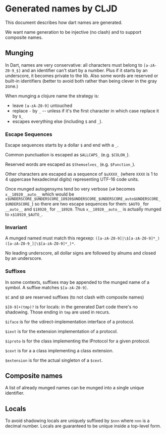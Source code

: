 # Generated names by CLJD

This document describes how dart names are generated.

We want name generation to be injective (no clash) and to support composite names.

## Munging
In Dart, names are very conservative: all characters must belong to `[a-zA-Z0-9_$]` and an identifier can't start by a number.
Plus if it starts by an underscore, it becomes private to the lib. Also some words are reserved or built-in identifiers (better to avoid both rather than being clever in the gray zone.)

When munging a clojure name the strategy is:
 * leave `[a-zA-Z0-9]` untouched
 * replace `-` by `_` -- unless if it's the first character in which case replace it by `$_`
 * escapes everything else (including `$` and `_`).

### Escape Sequences
Escape sequences starts by a dollar `$` and end with a `_`.

Common punctuation is escaped as `$ALLCAPS_` (e.g. `$COLON_`).

Reserved words are escaped as `$themselves_` (e.g. `$Function_`).

Other characters are escaped as a sequence of `$uXXXX_` (where `XXXX` is 1 to 4 uppercase hexadecimal digits) representing UTF-16 code units.

Once munged autogensyms tend bo very verbose (`x#` becomes `x__18920__auto__` which would be `x$UNDERSCORE_$UNDERSCORE_18920$UNDERSCORE_$UNDERSCORE_auto$UNDERSCORE_$UNDERSCORE_`) so there are two escape sequences for them: `$AUTO_` for `__auto__` and `$18920_` for `__18920`. Thus `x__18920__auto__` is actually munged to `x$18920_$AUTO_`.

### Invariant
A munged named must match this regexep: `([a-zA-Z0-9]|\$[a-zA-Z0-9]*_)([a-zA-Z0-9_]|\$[a-zA-Z0-9]*_)*`.

No leading underscore, all dollar signs are followed by alnums and closed by an underscore.

### Suffixes

In some contexts, suffixes may be appended to the munged name of a symbol. A suffixe matches `$[a-zA-Z0-9]`.

`$C` and `$D` are reserved suffixes (to not clash with composite names)

`$[0-9]+(tmp)?` is for locals: in the generated Dart code there's no shadowing. Those ending in `tmp` are used in recurs.

`$iface` is for the vdirect-implementation interface of a protocol.

`$iext` is for the extension implementation of a protocol.

`$iproto` is for the class implementing the IProtocol for a given protocol.

`$cext` is for a a class implementing a class extension.

`$extension` is for the actual singleton of a `$cext`.

## Composite names

A list of already munged names can be munged into a single unique identifier.

## Locals
To avoid shadowing locals are uniquely suffixed by `$nnn` where `nnn` is a decimal number.
Locals are guaranteed to be unique inside a top-level form.
